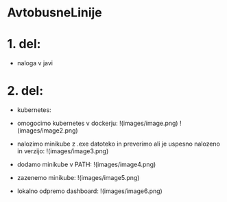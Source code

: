 # AvtobusneLinije
# 1. del:
 - naloga v javi

# 2. del: 
 - kubernetes:
    
 - omogocimo kubernetes v dockerju: !(images/image.png) 
                                    !(images/image2.png)
 - nalozimo minikube z .exe datoteko in preverimo ali je uspesno nalozeno in verzijo: !(images/image3.png)
 - dodamo minikube v PATH: !(images/image4.png)
 - zazenemo minikube: !(images/image5.png)
 - lokalno odpremo dashboard: !(images/image6.png)
